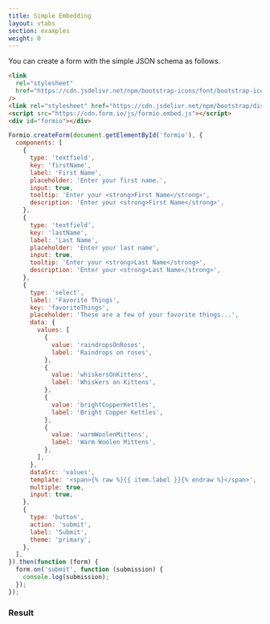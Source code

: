 ```yaml
---
title: Simple Embedding
layout: vtabs
section: examples
weight: 0
---
```


You can create a form with the simple JSON schema as follows.

```html
<link
  rel="stylesheet"
  href="https://cdn.jsdelivr.net/npm/bootstrap-icons/font/bootstrap-icons.css"
/>
<link rel="stylesheet" href="https://cdn.jsdelivr.net/npm/bootstrap/dist/css/bootstrap.min.css" />
<script src="https://cdn.form.io/js/formio.embed.js"></script>
<div id="formio"></div>
```

```js
Formio.createForm(document.getElementById('formio'), {
  components: [
    {
      type: 'textfield',
      key: 'firstName',
      label: 'First Name',
      placeholder: 'Enter your first name.',
      input: true,
      tooltip: 'Enter your <strong>First Name</strong>',
      description: 'Enter your <strong>First Name</strong>',
    },
    {
      type: 'textfield',
      key: 'lastName',
      label: 'Last Name',
      placeholder: 'Enter your last name',
      input: true,
      tooltip: 'Enter your <strong>Last Name</strong>',
      description: 'Enter your <strong>Last Name</strong>',
    },
    {
      type: 'select',
      label: 'Favorite Things',
      key: 'favoriteThings',
      placeholder: 'These are a few of your favorite things...',
      data: {
        values: [
          {
            value: 'raindropsOnRoses',
            label: 'Raindrops on roses',
          },
          {
            value: 'whiskersOnKittens',
            label: 'Whiskers on Kittens',
          },
          {
            value: 'brightCopperKettles',
            label: 'Bright Copper Kettles',
          },
          {
            value: 'warmWoolenMittens',
            label: 'Warm Woolen Mittens',
          },
        ],
      },
      dataSrc: 'values',
      template: '<span>{% raw %}{{ item.label }}{% endraw %}</span>',
      multiple: true,
      input: true,
    },
    {
      type: 'button',
      action: 'submit',
      label: 'Submit',
      theme: 'primary',
    },
  ],
}).then(function (form) {
  form.on('submit', function (submission) {
    console.log(submission);
  });
});
```

<h3>Result</h3>
<div class="card card-body bg-light">
<div id="formio"></div>
<script type="text/javascript">
Formio.createForm(document.getElementById('formio'), {
  components: [
    {
      type: 'textfield',
      key: 'firstName',
      label: 'First Name',
      placeholder: 'Enter your first name.',
      input: true,
      tooltip: 'Enter your <strong>First Name</strong>',
      description: 'Enter your <strong>First Name</strong>'
    },
    {
      type: 'textfield',
      key: 'lastName',
      label: 'Last Name',
      placeholder: 'Enter your last name',
      input: true,
      tooltip: 'Enter your <strong>Last Name</strong>',
      description: 'Enter your <strong>Last Name</strong>'
    },
    {
      type: "select",
      label: "Favorite Things",
      key: "favoriteThings",
      placeholder: "These are a few of your favorite things...",
      data: {
        values: [
          {
            value: "raindropsOnRoses",
            label: "Raindrops on roses"
          },
          {
            value: "whiskersOnKittens",
            label: "Whiskers on Kittens"
          },
          {
            value: "brightCopperKettles",
            label: "Bright Copper Kettles"
          },
          {
            value: "warmWoolenMittens",
            label: "Warm Woolen Mittens"
          }
        ]
      },
      dataSrc: "values",
      template: "<span>{% raw %}{{ item.label }}{% endraw %}</span>",
      multiple: true,
      input: true
    },
    {
      type: 'button',
      action: 'submit',
      label: 'Submit',
      theme: 'primary'
    }
  ]
}).then(function(form) {
  form.on('submit', function(submission) {
    console.log(submission);
  });
});
</script>
</div>
